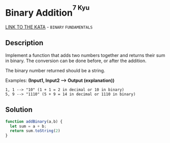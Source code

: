 # Binary Addition<sup><sup>7 Kyu</sup></sup>
[LINK TO THE KATA](https://www.codewars.com/kata/551f37452ff852b7bd000139) - `BINARY` `FUNDAMENTALS`

## Description
Implement a function that adds two numbers together and returns their sum in binary. The conversion can be done before, or after the addition.

The binary number returned should be a string.

Examples: **(Input1, Input2 --> Output (explanation))**
```
1, 1 --> "10" (1 + 1 = 2 in decimal or 10 in binary)
5, 9 --> "1110" (5 + 9 = 14 in decimal or 1110 in binary)
```

## Solution
```javascript
function addBinary(a,b) {
  let sum = a + b;
  return sum.toString(2)
}
```